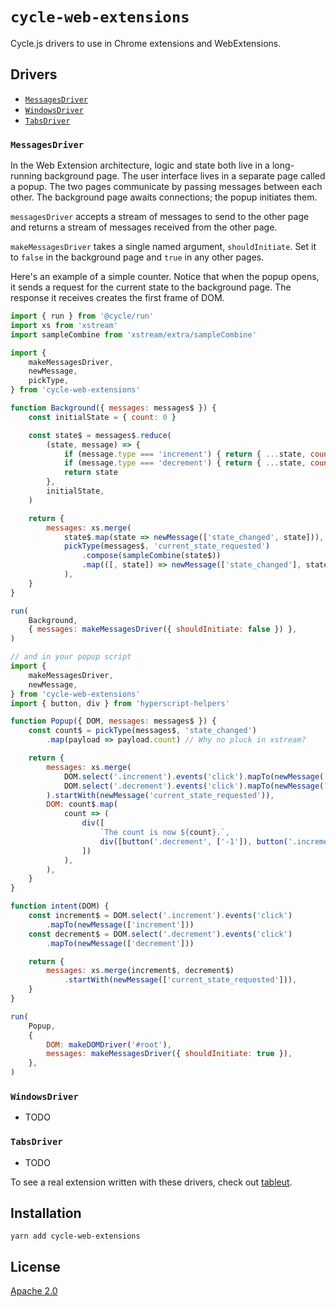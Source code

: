 # `cycle-web-extensions` #

Cycle.js drivers to use in Chrome extensions and WebExtensions.

## Drivers ##

- [`MessagesDriver`](#MessagesDriver)
- [`WindowsDriver`](#WindowsDriver)
- [`TabsDriver`](#TabsDriver)


### `MessagesDriver` ###

In the Web Extension architecture, logic and state both live in a long-running background page.  The user interface lives in a separate page called a popup.  The two pages communicate by passing messages between each other.  The background page awaits connections; the popup initiates them.

`messagesDriver` accepts a stream of messages to send to the other page and returns a stream of messages received from the other page.

`makeMessagesDriver` takes a single named argument, `shouldInitiate`.  Set it to `false` in the background page and `true` in any other pages.

Here's an example of a simple counter.  Notice that when the popup opens, it sends a request for the current state to the background page.  The response it receives creates the first frame of DOM.

```javascript
import { run } from '@cycle/run'
import xs from 'xstream'
import sampleCombine from 'xstream/extra/sampleCombine'

import {
	makeMessagesDriver,
	newMessage,
	pickType,
} from 'cycle-web-extensions'

function Background({ messages: messages$ }) {
	const initialState = { count: 0 }

	const state$ = messages$.reduce(
		(state, message) => {
			if (message.type === 'increment') { return { ...state, count: state.count + 1 } }
			if (message.type === 'decrement') { return { ...state, count: state.count - 1 } }
			return state
		},
		initialState,
	)

	return {
		messages: xs.merge(
			state$.map(state => newMessage(['state_changed', state])),
			pickType(messages$, 'current_state_requested')
				.compose(sampleCombine(state$))
				.map(([, state]) => newMessage(['state_changed'], state))
			),
	}
}

run(
	Background,
	{ messages: makeMessagesDriver({ shouldInitiate: false }) },
)

// and in your popup script
import {
	makeMessagesDriver,
	newMessage,
} from 'cycle-web-extensions'
import { button, div } from 'hyperscript-helpers'

function Popup({ DOM, messages: messages$ }) {
	const count$ = pickType(messages$, 'state_changed')
		.map(payload => payload.count) // Why no pluck in xstream?

	return {
		messages: xs.merge(
			DOM.select('.increment').events('click').mapTo(newMessage(['increment'])),
			DOM.select('.decrement').events('click').mapTo(newMessage(['decrement'])),
		).startWith(newMessage('current_state_requested')),
		DOM: count$.map(
			count => (
				div([
					`The count is now ${count}.`,
					div([button('.decrement', ['-1']), button('.increment', ['+1'])]),
				])
			),
		),
	}
}

function intent(DOM) {
	const increment$ = DOM.select('.increment').events('click')
		.mapTo(newMessage(['increment']))
	const decrement$ = DOM.select('.decrement').events('click')
		.mapTo(newMessage(['decrement']))

	return {
		messages: xs.merge(increment$, decrement$)
			.startWith(newMessage(['current_state_requested'])),
	}
}

run(
	Popup,
	{
		DOM: makeDOMDriver('#root'),
		messages: makeMessagesDriver({ shouldInitiate: true }),
	},
)
```

### `WindowsDriver` ###

* TODO

### `TabsDriver` ###

* TODO

To see a real extension written with these drivers, check out [tableut](https://github.com/nspaeth/tableut).

## Installation ##

```
yarn add cycle-web-extensions
```

## License ##

[Apache 2.0](http://www.apache.org/licenses/LICENSE-2.0)
